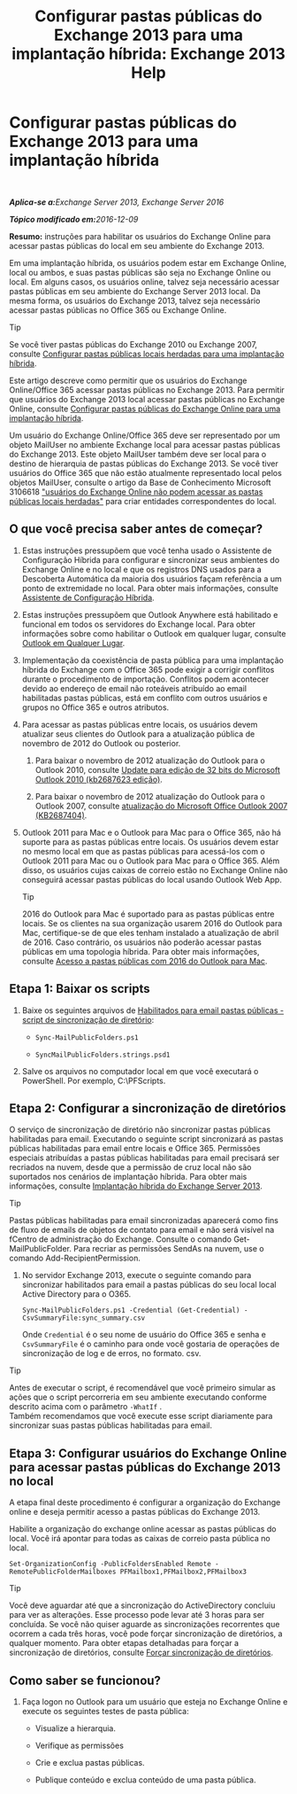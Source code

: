 ﻿---
title: 'Configurar pastas públicas do Exchange 2013 para uma implantação híbrida: Exchange 2013 Help'
TOCTitle: Configurar pastas públicas do Exchange 2013 para uma implantação híbrida
ms:assetid: b828520f-022c-4fcb-ab68-e1c330e87c33
ms:mtpsurl: https://technet.microsoft.com/pt-br/library/Dn986544(v=EXCHG.150)
ms:contentKeyID: 65407509
ms.date: 05/23/2018
mtps_version: v=EXCHG.150
ms.translationtype: MT
---

# Configurar pastas públicas do Exchange 2013 para uma implantação híbrida

 

_<strong>Aplica-se a:</strong>Exchange Server 2013, Exchange Server 2016_

_<strong>Tópico modificado em:</strong>2016-12-09_

**Resumo:**  instruções para habilitar os usuários do Exchange Online para acessar pastas públicas do local em seu ambiente do Exchange 2013.

Em uma implantação híbrida, os usuários podem estar em Exchange Online, local ou ambos, e suas pastas públicas são seja no Exchange Online ou local. Em alguns casos, os usuários online, talvez seja necessário acessar pastas públicas em seu ambiente do Exchange Server 2013 local. Da mesma forma, os usuários do Exchange 2013, talvez seja necessário acessar pastas públicas no Office 365 ou Exchange Online.


> [!TIP]
> Se você tiver pastas públicas do Exchange 2010 ou Exchange 2007, consulte <A href="configure-legacy-on-premises-public-folders-for-a-hybrid-deployment-exchange-2013-help.md">Configurar pastas públicas locais herdadas para uma implantação híbrida</A>.



Este artigo descreve como permitir que os usuários do Exchange Online/Office 365 acessar pastas públicas no Exchange 2013. Para permitir que usuários do Exchange 2013 local acessar pastas públicas no Exchange Online, consulte [Configurar pastas públicas do Exchange Online para uma implantação híbrida](configure-exchange-online-public-folders-for-a-hybrid-deployment-exchange-2013-help.md).

Um usuário do Exchange Online/Office 365 deve ser representado por um objeto MailUser no ambiente Exchange local para acessar pastas públicas do Exchange 2013. Este objeto MailUser também deve ser local para o destino de hierarquia de pastas públicas do Exchange 2013. Se você tiver usuários do Office 365 que não estão atualmente representado local pelos objetos MailUser, consulte o artigo da Base de Conhecimento Microsoft 3106618 ["usuários do Exchange Online não podem acessar as pastas públicas locais herdadas"](https://go.microsoft.com/fwlink/p/?linkid=699451) para criar entidades correspondentes do local.

## O que você precisa saber antes de começar?

1.  Estas instruções pressupõem que você tenha usado o Assistente de Configuração Híbrida para configurar e sincronizar seus ambientes do Exchange Online e no local e que os registros DNS usados ​​para a Descoberta Automática da maioria dos usuários façam referência a um ponto de extremidade no local. Para obter mais informações, consulte [Assistente de Configuração Híbrida](hybrid-configuration-wizard-exchange-2013-help.md).

2.  Estas instruções pressupõem que Outlook Anywhere está habilitado e funcional em todos os servidores do Exchange local. Para obter informações sobre como habilitar o Outlook em qualquer lugar, consulte [Outlook em Qualquer Lugar](https://technet.microsoft.com/pt-br/library/bb123741\(v=exchg.150\)).

3.  Implementação da coexistência de pasta pública para uma implantação híbrida do Exchange com o Office 365 pode exigir a corrigir conflitos durante o procedimento de importação. Conflitos podem acontecer devido ao endereço de email não roteáveis atribuído ao email habilitadas pastas públicas, está em conflito com outros usuários e grupos no Office 365 e outros atributos.

4.  Para acessar as pastas públicas entre locais, os usuários devem atualizar seus clientes do Outlook para a atualização pública de novembro de 2012 do Outlook ou posterior.
    
    1.  Para baixar o novembro de 2012 atualização do Outlook para o Outlook 2010, consulte [Update para edição de 32 bits do Microsoft Outlook 2010 (kb2687623 edição)](https://www.microsoft.com/en-us/download/details.aspx?id=35702).
    
    2.  Para baixar o novembro de 2012 atualização do Outlook para o Outlook 2007, consulte [atualização do Microsoft Office Outlook 2007 (KB2687404)](https://www.microsoft.com/en-us/download/details.aspx?id=35718).

5.  Outlook 2011 para Mac e o Outlook para Mac para o Office 365, não há suporte para as pastas públicas entre locais. Os usuários devem estar no mesmo local em que as pastas públicas para acessá-los com o Outlook 2011 para Mac ou o Outlook para Mac para o Office 365. Além disso, os usuários cujas caixas de correio estão no Exchange Online não conseguirá acessar pastas públicas do local usando Outlook Web App.
    

    > [!TIP]
    > 2016 do Outlook para Mac é suportado para as pastas públicas entre locais. Se os clientes na sua organização usarem 2016 do Outlook para Mac, certifique-se de que eles tenham instalado a atualização de abril de 2016. Caso contrário, os usuários não poderão acessar pastas públicas em uma topologia híbrida. Para obter mais informações, consulte <A href="https://technet.microsoft.com/pt-br/library/mt788631(v=exchg.150)">Acesso a pastas públicas com 2016 do Outlook para Mac</A>.



## Etapa 1: Baixar os scripts

1.  Baixe os seguintes arquivos de [Habilitados para email pastas públicas - script de sincronização de diretório](https://www.microsoft.com/en-us/download/details.aspx?id=46381):
    
      - `Sync-MailPublicFolders.ps1`
    
      - `SyncMailPublicFolders.strings.psd1`

2.  Salve os arquivos no computador local em que você executará o PowerShell. Por exemplo, C:\\PFScripts.

## Etapa 2: Configurar a sincronização de diretórios

O serviço de sincronização de diretório não sincronizar pastas públicas habilitadas para email. Executando o seguinte script sincronizará as pastas públicas habilitadas para email entre locais e Office 365. Permissões especiais atribuídas a pastas públicas habilitadas para email precisará ser recriados na nuvem, desde que a permissão de cruz local não são suportados nos cenários de implantação híbrida. Para obter mais informações, consulte [Implantação híbrida do Exchange Server 2013](exchange-server-hybrid-deployments-exchange-2013-help.md).


> [!TIP]
> Pastas públicas habilitadas para email sincronizadas aparecerá como fins de fluxo de emails de objetos de contato para email e não será visível na fCentro de administração do Exchange. Consulte o comando Get-MailPublicFolder. Para recriar as permissões SendAs na nuvem, use o comando Add-RecipientPermission.



1.  No servidor Exchange 2013, execute o seguinte comando para sincronizar habilitados para email a pastas públicas do seu local local Active Directory para o O365.
    
        Sync-MailPublicFolders.ps1 -Credential (Get-Credential) -CsvSummaryFile:sync_summary.csv
    
    Onde `Credential` é o seu nome de usuário do Office 365 e senha e `CsvSummaryFile` é o caminho para onde você gostaria de operações de sincronização de log e de erros, no formato. csv.


> [!TIP]
> Antes de executar o script, é recomendável que você primeiro simular as ações que o script percorreria em seu ambiente executando conforme descrito acima com o parâmetro <CODE>-WhatIf</CODE> .<BR>Também recomendamos que você execute esse script diariamente para sincronizar suas pastas públicas habilitadas para email.



## Etapa 3: Configurar usuários do Exchange Online para acessar pastas públicas do Exchange 2013 no local

A etapa final deste procedimento é configurar a organização do Exchange online e deseja permitir acesso a pastas públicas do Exchange 2013.

Habilite a organização do exchange online acessar as pastas públicas do local. Você irá apontar para todas as caixas de correio pasta pública no local.

    Set-OrganizationConfig -PublicFoldersEnabled Remote -RemotePublicFolderMailboxes PFMailbox1,PFMailbox2,PFMailbox3


> [!TIP]
> Você deve aguardar até que a sincronização do ActiveDirectory concluiu para ver as alterações. Esse processo pode levar até 3 horas para ser concluída. Se você não quiser aguarde as sincronizações recorrentes que ocorrem a cada três horas, você pode forçar sincronização de diretórios, a qualquer momento. Para obter etapas detalhadas para forçar a sincronização de diretórios, consulte <A href="http://technet.microsoft.com/en-us/library/jj151771.aspx">Forçar sincronização de diretórios</A>.



## Como saber se funcionou?

1.  Faça logon no Outlook para um usuário que esteja no Exchange Online e execute os seguintes testes de pasta pública:
    
      - Visualize a hierarquia.
    
      - Verifique as permissões
    
      - Crie e exclua pastas públicas.
    
      - Publique conteúdo e exclua conteúdo de uma pasta pública.

